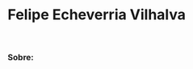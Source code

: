 <h1>Felipe Echeverria Vilhalva</h1>
<br />
<div>
  <h2 style="font-size: medium;">Sobre:</h2>
</div>
